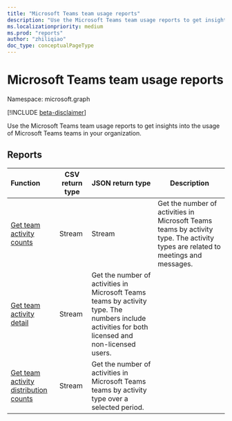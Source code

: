 ```yaml
---
title: "Microsoft Teams team usage reports"
description: "Use the Microsoft Teams team usage reports to get insights into the usage of Microsoft Teams teams in your organization."
ms.localizationpriority: medium
ms.prod: "reports"
author: "zhiliqiao"
doc_type: conceptualPageType
---
```


# Microsoft Teams team usage reports

Namespace: microsoft.graph

[!INCLUDE [beta-disclaimer](../../includes/beta-disclaimer.md)]

Use the Microsoft Teams team usage reports to get insights into the usage of Microsoft Teams teams in your organization.

## Reports

| Function | CSV return type | JSON return type | Description |
| :--------------------------------------- | --------------- | ---------------------------------------- | ---------------------------------------- |
| [Get team activity counts](../api/reportroot-getteamsteamactivitycounts.md) | Stream | Stream | Get the number of activities in Microsoft Teams teams by activity type. The activity types are related to meetings and messages. |
| [Get team activity detail](../api/reportroot-getteamsteamactivitydetail.md) | Stream | Get the number of activities in Microsoft Teams teams by activity type. The numbers include activities for both licensed and non-licensed users. |
| [Get team activity distribution counts](../api/reportroot-getteamsteamactivitydistributioncounts.md) | Stream | Get the number of activities in Microsoft Teams teams by activity type over a selected period. |


